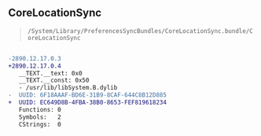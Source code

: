 ## CoreLocationSync

> `/System/Library/PreferencesSyncBundles/CoreLocationSync.bundle/CoreLocationSync`

```diff

-2890.12.17.0.3
+2890.12.17.0.4
   __TEXT.__text: 0x0
   __TEXT.__const: 0x50
   - /usr/lib/libSystem.B.dylib
-  UUID: 6F18AAAF-BD6E-31B9-8CAF-644C8B12D885
+  UUID: EC649D8B-4FBA-38B0-8653-FEF819618234
   Functions: 0
   Symbols:   2
   CStrings:  0

```
